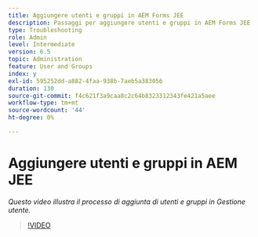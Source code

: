 ```yaml
---
title: Aggiungere utenti e gruppi in AEM Forms JEE
description: Passaggi per aggiungere utenti e gruppi in AEM Forms JEE
type: Troubleshooting
role: Admin
level: Intermediate
version: 6.5
topic: Administration
feature: User and Groups
index: y
exl-id: 595252dd-a882-4faa-938b-7aeb5a383056
duration: 130
source-git-commit: f4c621f3a9caa8c2c64b8323312343fe421a5aee
workflow-type: tm+mt
source-wordcount: '44'
ht-degree: 0%

---
```


# Aggiungere utenti e gruppi in AEM JEE

*Questo video illustra il processo di aggiunta di utenti e gruppi in Gestione utente.*

>[!VIDEO](https://video.tv.adobe.com/v/335485?quality=12&learn=on)
